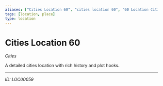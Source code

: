 ```yaml
---
aliases: ["Cities Location 60", "cities location 60", "60 Location Cities"]
tags: [location, place]
type: location
---
```


# Cities Location 60

*Cities*

A detailed cities location with rich history and plot hooks.

---
*ID: LOC00059*